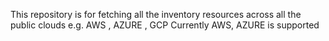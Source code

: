 This repository is for fetching all the inventory resources across all the public clouds e.g. AWS , AZURE , GCP
Currently AWS, AZURE is supported
